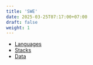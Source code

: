 ```yaml
---
title: 'SWE'
date: 2025-03-25T07:17:00+07:00
draft: false
weight: 1
---
```


- [Languages](./lang/)
- [Stacks](./stacks/)
- [Data](./data/)
